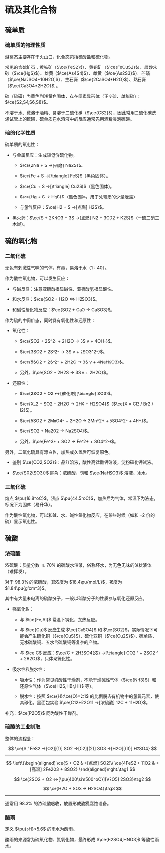 # 硫及其化合物

## 硫单质

### 硫单质的物理性质

游离态主要存在于火山口，化合态包括硫酸盐和硫化物。

常见的含硫矿石：黄铁矿（$\ce{FeS2}$）、黄铜矿（$\ce{FeCuS2}$）、辰砂朱砂（$\ce{HgS}$）、雄黄（$\ce{As4S4}$）、雌黄（$\ce{As2S3}$）、芒硝（$\ce{Na2SO4*10H2O}$）、生石膏（$\ce{2CaSO4*H2O}$）、熟石膏（$\ce{CaSO4*2H2O}$）。

硫（硫磺）为黄色到浅黄色固体，存在同素异形体（正交硫、单斜硫）：$\ce{S2,S4,S6,S8}$。

不溶于水、微溶于酒精、易溶于二硫化碳（$\ce{CS2}$），因此常用二硫化碳洗涤试管上的硫磺，硫单质在水溶液中的反应通常先用酒精浸泡硫磺。

### 硫的化学性质

硫单质的氧化性：

- 与金属反应：生成较低价硫化物。

    - $\ce{2Na + S ->[研磨] Na2S}$。

    - $\ce{Fe + S ->[\triangle] FeS}$（黑色固体）。

    - $\ce{Cu + S ->[\triangle] Cu2S}$（黑色固体）。

    - $\ce{Hg + S -> HgS}$（黑色固体，用于处理汞的少量泄露）

    - 与氢气反应：$\ce{H2 + S ->[点燃] H2S}$。

- 黑火药：$\ce{S + 2KNO3 + 3S ->[点燃] N2 + 3CO2 + K2S}$（一硫二硝三木炭）。

## 硫的氧化物

### 二氧化硫

无色有刺激性气味的气体，有毒，易溶于水（$1:40$）。

作为酸性氧化物，可以发生反应：

- 与碱反应：注意亚硫酸根显碱性、亚硫酸氢根显酸性。

- 和水反应：$\ce{SO2 + H2O <=> H2SO3}$。

- 和碱性氧化物反应：$\ce{SO2 + CaO -> CaSO3}$。

作为硫的中间价态，同时具有氧化性和还原性：

- 氧化性：

    - $\ce{SO2 + 2S^2- + 2H2O -> 3S v + 4OH-}$。

    - $\ce{3SO2 + 2S^2- -> 3S v + 2SO3^2-}$。

    - $\ce{5SO2 + 2S^2- + 2H2O -> 3S v + 4NaHSO3}$。

    - 另外，$\ce{SO2 + 2H2S -> 3S v + 2H2O}$。

- 还原性：

    - $\ce{2SO2 + O2 <=>[催化剂][\triangle] SO3}$。

    - $\ce{X_2 + SO2 + 2H2O -> 2HX + H2SO4}$（$\ce{X = Cl2 / Br2 / I2}$）。

    - $\ce{5SO2 + 2MnO4- + 2H2O -> 2Mn^2+ + 5SO4^2- + 4H+}$。

    - $\ce{SO2 + Na2O2 -> Na2SO4}$。

    - 另外，$\ce{Fe^3+ + SO2 -> Fe^2+ + SO4^2-}$。

另外，二氧化硫具有漂白性，加热或久置后可恢复原色。

- 鉴别 $\ce{CO2,SO2}$：品红溶液，酸性高锰酸钾溶液，淀粉碘化钾试液。

- $\ce{SO2(SO3)}$ 除杂：浓硫酸，饱和 $\ce{NaHSO3}$ 溶液、冰水。

### 三氧化硫

熔点 $\pu{16.8^oC}$，沸点 $\pu{44.5^oC}$，加热后为气体，常温下为液态，标况下为固体（易升华）。

作为酸性氧化物，可以和碱、水、碱性氧化物反应，在某些时候（如和 $-2$ 价的硫）显示氧化性。

## 硫酸

### 浓硫酸

浓硫酸：质量分数 $\ge70\%$ 的硫酸水溶液，俗称坏水，为无色无味的油状液体（难挥发）。

对于 $98.3\%$ 的浓硫酸，其浓度为 $18.4\pu{mol/L}$，密度为 $1.84\pu{g/cm^3}$。

其中有大量未电离的硫酸分子，一般以硫酸分子的性质参与氧化还原反应。

- 强氧化性：

    - 与 $\ce{Fe,Al}$ 常温下钝化，加热反应。

    - 与 $\ce{Cu}$ 反应生成 $\ce{CuSO4}$ 和 $\ce{SO2}$，实际情况下可能会产生硫化铜（$\ce{CuS}$）、硫化亚铜（$\ce{Cu2S}$）、硫单质、无水硫酸铜、五水合硫酸铜等复杂的产物。

    - 与 $\ce C$ 反应：$\ce{C + 2H2SO4(浓) ->[\triangle] CO2 ^ + 2SO2 ^ + 2H2O}$，只体现氧化性。

- 吸水性和脱水性：

    - 吸水性：作为常见的酸性干燥剂，不能干燥碱性气体（$\ce{NH3}$）和还原性气体（$\ce{H2S,HBr,HI}$ 等）。

    - 脱水性：按照 $\ce{H}:\ce{O}=2:1$ 的比例脱去有机物中的氢氧元素，使其碳化。黑面包实验 $\ce{C12H22O11 ->[浓硫酸] 12C + 11H2O}$。

补充：$\ce{P2O5}$ 同为酸性干燥剂。

### 硫酸的工业制取

整体的流程是：

$$
\ce{S / FeS2 ->[O2][(1)] SO2 ->[O2][(2)] SO3 ->[H2O][(3)] H2SO4}
$$

---

$$
\left\{\begin{aligned}
\ce{S + O2 &->[点燃] SO2}\\
\ce{4FeS2 + 11O2 &->[高温] 2Fe2O3 + 8SO2}
\end{aligned}\right.\tag1
$$

<p></p>

$$
\ce{2SO2 + O2 <=>[\pu{400\sim500^oC}][V2O5] 2SO3}\tag2
$$

<p></p>

$$
\ce{H2O + SO3 -> H2SO4}\tag3
$$

---

通常用 $98.3\%$ 的浓硫酸吸收，放置形成酸雾腐蚀设备。

### 酸雨

定义 $\pu{pH}<5.6$ 的雨水为酸雨。

酸雨的来源常为硫氧化物、氮氧化物，最终形成 $\ce{H2SO4,HNO3}$ 等酸性雨水。
